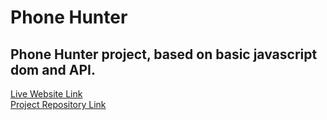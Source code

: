 # Phone Hunter

## Phone Hunter project, based on basic javascript dom and API.

[Live Website Link](https://abdul-muhaimin-toha.github.io/Phone-Hunter/)  
[Project Repository Link](https://github.com/abdul-muhaimin-toha/Phone-Hunter)
